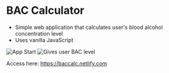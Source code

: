# BAC Calculator
* Simple web application that calculates user's blood alcohol concentration level
* Uses vanilla JavaScript

![App Start](https://i.ibb.co/R7tr2Cr/bac-calc-intro-2.jpg)
![Gives user BAC level](https://i.ibb.co/JrMTF2C/bac-calc-bac.png)

Access here: https://baccalc.netlify.com
